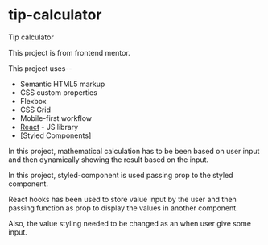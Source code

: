 # tip-calculator

Tip calculator

This project is from frontend mentor.

This project uses--
- Semantic HTML5 markup
- CSS custom properties
- Flexbox
- CSS Grid
- Mobile-first workflow
- [React](https://reactjs.org/) - JS library
- [Styled Components]

In this project, mathematical calculation has to be been based on user input and then dynamically showing the result based on the input.

In this project, styled-component is used passing prop to the styled component.

React hooks has been used to store value input by the user and then passing function as prop to display 
the values in another component.

Also, the value styling needed to be changed as an when user give some input.
